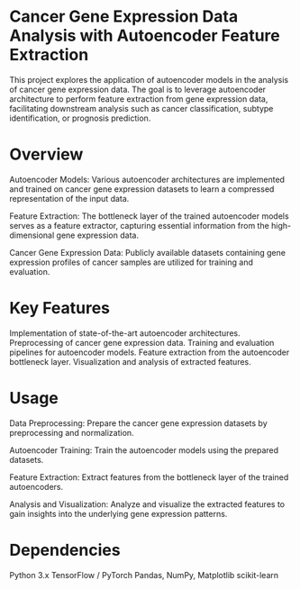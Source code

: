 # Cancer Gene Expression Data Analysis with Autoencoder Feature Extraction
This project explores the application of autoencoder models in the analysis of cancer gene expression data. The goal is to leverage autoencoder architecture to perform feature extraction from gene expression data, facilitating downstream analysis such as cancer classification, subtype identification, or prognosis prediction.

# Overview
Autoencoder Models: Various autoencoder architectures are implemented and trained on cancer gene expression datasets to learn a compressed representation of the input data.

Feature Extraction: The bottleneck layer of the trained autoencoder models serves as a feature extractor, capturing essential information from the high-dimensional gene expression data.

Cancer Gene Expression Data: Publicly available datasets containing gene expression profiles of cancer samples are utilized for training and evaluation.

# Key Features
Implementation of state-of-the-art autoencoder architectures.
Preprocessing of cancer gene expression data.
Training and evaluation pipelines for autoencoder models.
Feature extraction from the autoencoder bottleneck layer.
Visualization and analysis of extracted features.

# Usage
Data Preprocessing: Prepare the cancer gene expression datasets by preprocessing and normalization.

Autoencoder Training: Train the autoencoder models using the prepared datasets.

Feature Extraction: Extract features from the bottleneck layer of the trained autoencoders.

Analysis and Visualization: Analyze and visualize the extracted features to gain insights into the underlying gene expression patterns.

# Dependencies
Python 3.x
TensorFlow / PyTorch
Pandas, NumPy, Matplotlib
scikit-learn
